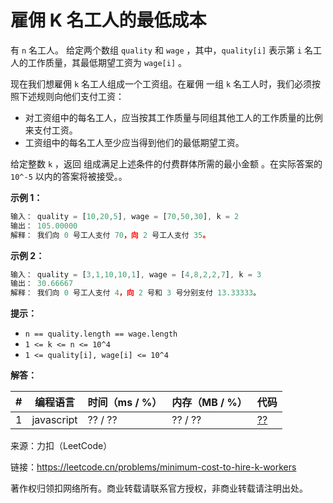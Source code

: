 # 雇佣 K 名工人的最低成本

有 `n` 名工人。 给定两个数组 `quality` 和 `wage` ，其中，`quality[i]` 表示第 `i` 名工人的工作质量，其最低期望工资为 `wage[i]` 。

现在我们想雇佣 `k` 名工人组成一个工资组。在雇佣 一组 `k` 名工人时，我们必须按照下述规则向他们支付工资：

- 对工资组中的每名工人，应当按其工作质量与同组其他工人的工作质量的比例来支付工资。
- 工资组中的每名工人至少应当得到他们的最低期望工资。

给定整数 `k` ，返回 组成满足上述条件的付费群体所需的最小金额 。在实际答案的 `10^-5` 以内的答案将被接受。。

**示例 1：**

``` javascript
输入： quality = [10,20,5], wage = [70,50,30], k = 2
输出： 105.00000
解释： 我们向 0 号工人支付 70，向 2 号工人支付 35。
```

**示例 2：**

``` javascript
输入： quality = [3,1,10,10,1], wage = [4,8,2,2,7], k = 3
输出： 30.66667
解释： 我们向 0 号工人支付 4，向 2 号和 3 号分别支付 13.33333。
```

**提示：**

- `n == quality.length == wage.length`
- `1 <= k <= n <= 10^4`
- `1 <= quality[i], wage[i] <= 10^4`

**解答：**

**#**|**编程语言**|**时间（ms / %）**|**内存（MB / %）**|**代码**
--|--|--|--|--
1|javascript|?? / ??|?? / ??|[??](./javascript/ac_v1.js)

来源：力扣（LeetCode）

链接：https://leetcode.cn/problems/minimum-cost-to-hire-k-workers

著作权归领扣网络所有。商业转载请联系官方授权，非商业转载请注明出处。
